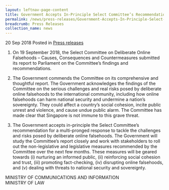 ```yaml
---
layout: leftnav-page-content
title: Government Accepts In-Principle Select Committee’s Recommendation For Multi-Pronged Response To Tackle Deliberate Online Falsehoods
permalink: /news/press-releases/Government-Accepts-In-Principle-Select-Committee-Recommendation-For-Multi-Pronged-Response-To-Tackle-Deliberate-Online-Falsehoods
breadcrumb: Press Releases
collection_name: news
---
```



20 Sep 2018 Posted in [Press releases](/news/press-releases)

1. On 19 September 2018, the Select Committee on Deliberate Online Falsehoods – Causes, Consequences and Countermeasures submitted its report to Parliament on the Committee’s findings and recommendations.

2. The Government commends the Committee on its comprehensive and thoughtful report. The Government acknowledges the findings of the Committee on the serious challenges and real risks posed by deliberate online falsehoods to the international community, including how online falsehoods can harm national security and undermine a nation’s sovereignty. They could affect a country’s social cohesion, incite public unrest and violence, and cause undue public alarm. The Committee has made clear that Singapore is not immune to this grave threat.

3. The Government accepts in-principle the Select Committee’s recommendation for a multi-pronged response to tackle the challenges and risks posed by deliberate online falsehoods. The Government will study the Committee’s report closely and work with stakeholders to roll out the non-legislative and legislative measures recommended by the Committee over the next few months. These measures will be geared towards (i) nurturing an informed public, (ii) reinforcing social cohesion and trust, (iii) promoting fact-checking, (iv) disrupting online falsehoods, and (v) dealing with threats to national security and sovereignty.

 
MINISTRY OF COMMUNICATIONS AND INFORMATION  
MINISTRY OF LAW
